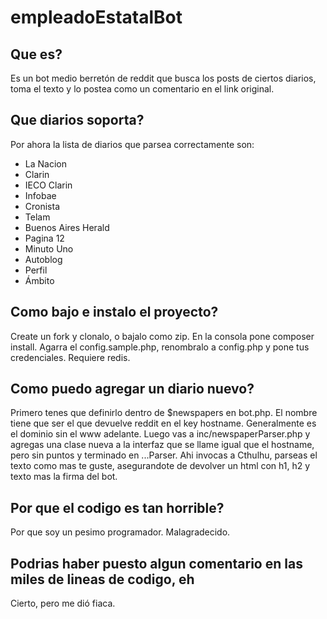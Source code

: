 # empleadoEstatalBot

## Que es?

Es un bot medio berretón de reddit que busca los posts de ciertos diarios, toma el texto y lo postea como un comentario en el link original.

## Que diarios soporta?

Por ahora la lista de diarios que parsea correctamente son:

- La Nacion
- Clarin
- IECO Clarin
- Infobae
- Cronista
- Telam
- Buenos Aires Herald
- Pagina 12
- Minuto Uno
- Autoblog
- Perfil
- Ámbito

## Como bajo e instalo el proyecto?

Create un fork y clonalo, o bajalo como zip. En la consola pone composer install. Agarra el config.sample.php, renombralo a config.php y pone tus credenciales. Requiere redis.

## Como puedo agregar un diario nuevo?

Primero tenes que definirlo dentro de $newspapers en bot.php. El nombre tiene que ser el que devuelve reddit en el key hostname. Generalmente es el dominio sin el www adelante.
Luego vas a inc/newspaperParser.php y agregas una clase nueva a la interfaz que se llame igual que el hostname, pero sin puntos y terminado en ...Parser. Ahi invocas a Cthulhu, parseas el texto como mas te guste, asegurandote de devolver un html con h1, h2 y texto mas la firma del bot.

## Por que el codigo es tan horrible?

Por que soy un pesimo programador. Malagradecido.

## Podrias haber puesto algun comentario en las miles de lineas de codigo, eh

Cierto, pero me dió fiaca.
